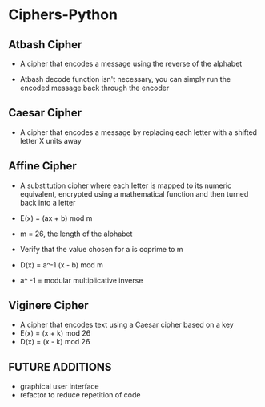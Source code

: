 # Ciphers-Python

## Atbash Cipher
* A cipher that encodes a message using the reverse of the alphabet

* Atbash decode function isn't necessary, you can simply run the encoded message back through the encoder

## Caesar Cipher
* A cipher that encodes a message by replacing each letter with a shifted letter X units away

## Affine Cipher
* A substitution cipher where each letter is mapped to its numeric equivalent, encrypted using a mathematical function and then turned back into a letter


* E(x) = (ax + b) mod m
* m = 26, the length of the alphabet
* Verify that the value chosen for a is coprime to m 

* D(x) = a^-1 (x - b) mod m 
* a^ -1 = modular multiplicative inverse

## Viginere Cipher
* A cipher that encodes text using a Caesar cipher based on a key
* E(x) = (x + k) mod 26
* D(x) = (x - k) mod 26

## FUTURE ADDITIONS
* graphical user interface
* refactor to reduce repetition of code